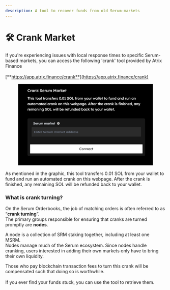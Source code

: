 ```yaml
---
description: A tool to recover funds from old Serum-markets
---
```


# 🛠 Crank Market

If you're experiencing issues with local response times to specific Serum-based markets, you can access the following 'crank' tool provided by Atrix Finance\
\
[**https://app.atrix.finance/crank**](https://app.atrix.finance/crank)

<figure><img src="../.gitbook/assets/asdzd.png" alt=""><figcaption></figcaption></figure>

As mentioned in the graphic, this tool transfers 0.01 SOL from your wallet to fund and run an automated crank on this webpage. After the crank is finished, any remaining SOL will be refunded back to your wallet.

### **What is crank turning?**

On the Serum Orderbooks, the job of matching orders is often referred to as “**crank turning**”. \
The primary groups responsible for ensuring that cranks are turned promptly are **nodes**.

A node is a collection of SRM staking together, including at least one MSRM. \
Nodes manage much of the Serum ecosystem. Since nodes handle cranking, users interested in adding their own markets only have to bring their own liquidity.

Those who pay blockchain transaction fees to turn this crank will be compensated such that doing so is worthwhile.\
\
If you ever find your funds stuck, you can use the tool to retrieve them.
